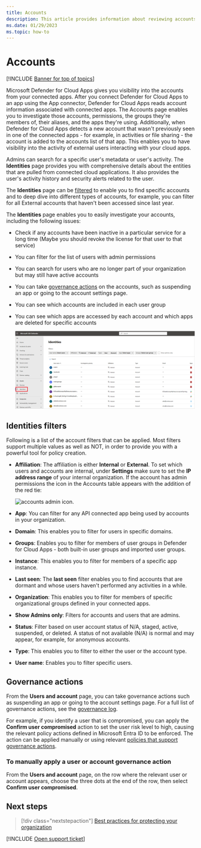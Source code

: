 ```yaml
---
title: Accounts 
description: This article provides information about reviewing accounts from your connected apps.
ms.date: 01/29/2023
ms.topic: how-to
---
```

# Accounts

[!INCLUDE [Banner for top of topics](includes/banner.md)]

Microsoft Defender for Cloud Apps gives you visibility into the accounts from your connected apps. After you connect Defender for Cloud Apps to an app using the App connector, Defender for Cloud Apps reads account information associated with connected apps. The Accounts page enables you to investigate those accounts, permissions, the groups they're members of, their aliases, and the apps they're using. Additionally, when Defender for Cloud Apps detects a new account that wasn't previously seen in one of the connected apps - for example, in activities or file sharing - the account is added to the accounts list of that app. This enables you to have visibility into the activity of external users interacting with your cloud apps.

Admins can search for a specific user's metadata or user's activity. The **Identities** page provides you with comprehensive details about the entities that are pulled from connected cloud applications. It also provides the user's activity history and security alerts related to the user.

The **Identities** page can be [filtered](#identities-filters) to enable you to find specific accounts and to deep dive into different types of accounts, for example, you can filter for all External accounts that haven't been accessed since last year.

The **Identities** page enables you to easily investigate your accounts, including the following issues:

* Check if any accounts have been inactive in a particular service for a long time (Maybe you should revoke the license for that user to that service)

* You can filter for the list of users with admin permissions
* You can search for users who are no longer part of your organization but may still have active accounts
* You can take [governance actions](#governance-actions) on the accounts, such as suspending an app or going to the account settings page.
* You can see which accounts are included in each user group  
* You can see which apps are accessed by each account and which apps are deleted for specific accounts

    ![accounts screen.](media/accounts-page.png)

## Identities filters

Following is a list of the account filters that can be applied. Most filters support multiple values as well as NOT, in order to provide you with a powerful tool for policy creation.  

* **Affiliation**: The affiliation is either **Internal** or **External**. To set which users and accounts are internal, under **Settings** make sure to set the **IP address range** of your internal organization. If the account has admin permissions the icon in the Accounts table appears with the addition of the red tie:

    ![accounts admin icon.](media/accounts-admin-icon.png)

* **App**: You can filter for any API connected app being used by accounts in your organization.
* **Domain**: This enables you to filter for users in specific domains.
* **Groups**: Enables you to filter for members of user groups in Defender for Cloud Apps - both built-in user groups and imported user groups.
* **Instance**: This enables you to filter for members of a specific app instance.
* **Last seen**: The **last seen** filter enables you to find accounts that are dormant and whose users haven't performed any activities in a while.
* **Organization**: This enables you to filter for members of specific organizational groups defined in your connected apps.
* **Show Admins only**: Filters for accounts and users that are admins.
* **Status**: Filter based on user account status of N/A, staged, active, suspended, or deleted. A status of not available (N/A) is normal and may appear, for example, for anonymous accounts.
* **Type**: This enables you to filter to either the user or the account type.
* **User name**: Enables you to filter specific users.

## Governance actions

From the **Users and account** page, you can take governance actions such as suspending an app or going to the account settings page. For a full list of governance actions, see the [governance log](governance-actions.md).

For example, if you identify a user that is compromised, you can apply the **Confirm user compromised** action to set the user risk level to high, causing the relevant policy actions defined in Microsoft Entra ID to be enforced. The action can be applied manually or using relevant [policies that support governance actions](governance-actions.md).

### To manually apply a user or account governance action

From the **Users and account** page, on the row where the relevant user or account appears, choose the three dots at the end of the row, then select **Confirm user compromised**.

## Next steps

> [!div class="nextstepaction"]
> [Best practices for protecting your organization](best-practices.md)

[!INCLUDE [Open support ticket](includes/support.md)]
